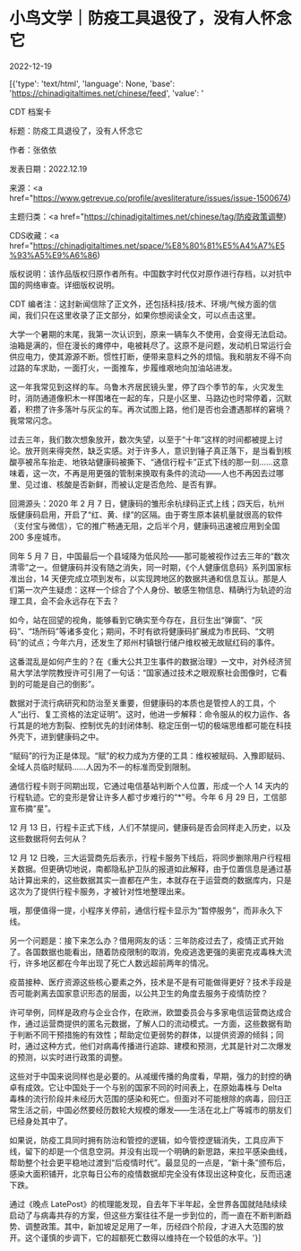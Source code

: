 # 小鸟文学｜防疫工具退役了，没有人怀念它

2022-12-19

[{'type': 'text/html', 'language': None, 'base': 'https://chinadigitaltimes.net/chinese/feed', 'value': '

CDT 档案卡

标题：防疫工具退役了，没有人怀念它

作者：张依依

发表日期：2022.12.19

来源：<a href="https://www.getrevue.co/profile/avesliterature/issues/issue-1500674)

主题归类：<a href="https://chinadigitaltimes.net/chinese/tag/防疫政策调整)

CDS收藏：<a href="https://chinadigitaltimes.net/space/%E8%80%81%E5%A4%A7%E5%93%A5%E9%A6%86)

版权说明：该作品版权归原作者所有。中国数字时代仅对原作进行存档，以对抗中国的网络审查。详细版权说明。





CDT 编者注：这封新闻信除了正文外，还包括科技/技术、环境/气候方面的信闻，我们只在这里收录了正文部分，如果你想阅读全文，可以点击这里。

大学一个暑期的末尾，我第一次认识到，原来一辆车久不使用，会变得无法启动。油箱是满的，但在漫长的瘫停中，电被耗尽了。这原不是问题，发动机日常运行会供应电力，使其源源不断。惯性打断，便带来意料之外的烦恼。我和朋友不得不向过路的车求助，一面打火，一面推车，步履维艰地向加油站进发。

这一年我常见到这样的车。乌鲁木齐居民镜头里，停了四个季节的车，火灾发生时，消防通道像积木一样围堵在一起的车，只是小区里、马路边也时常停着，沉默着，积攒了许多落叶与灰尘的车。再次试图上路，他们是否也会遭遇那样的窘境？我常常闪念。

过去三年，我们数次想象放开，数次失望，以至于“十年”这样的时间都被提上讨论。放开则来得突然，缺乏实感。对于许多人，意识到锤子真正落下，是当看到核酸亭被吊车抬走、地铁站健康码被撕下、“通信行程卡”正式下线的那一刻……这意味着，这一次，不再是用更强的管制来换取有条件的流动——人也不再因去过哪里、见过谁、核酸是否新鲜，而被认定是否危险、是否有罪。

回溯源头：2020 年 2 月 7 日，健康码的雏形余杭绿码正式上线；四天后，杭州版健康码启用，开启了“红、黄、绿”的区隔。由于寄生原本装机量就很高的软件（支付宝与微信），它的推广畅通无阻，之后半个月，健康码迅速被应用到全国 200 多座城市。

同年 5 月 7 日，中国最后一个县域降为低风险——那可能被视作过去三年的“数次清零”之一。但健康码并没有随之消失，同一时期，《个人健康信息码》系列国家标准出台，14 天便完成立项到发布，以实现跨地区的数据共通和信息互认。那是人们第一次产生疑虑：这样一个综合了个人身份、敏感生物信息、精确行为轨迹的治理工具，会不会永远存在下去？

如今，站在回望的视角，能够看到它确实至今存在，且衍生出“弹窗”、“灰码”、“场所码”等诸多变化；期间，不时有欲将健康码扩展成为市民码、“文明码”的试点；今年六月，还发生了郑州村镇银行储户维权被无故赋红码的事件。

这番混乱是如何产生的？在《重大公共卫生事件的数据治理》一文中，对外经济贸易大学法学院教授许可引用了一句话：“国家通过技术之眼观察社会图像时，它看到的可能是自己的倒影”。

数据对于流行病研究和防治至关重要，但健康码的本质也是管控人的工具，个人“出行、复工资格的法定证明”。这时，他进一步解释：命令服从的权力运作、各行其是的地方割裂、控制优先的封闭体制、稳定压倒一切的极端思维都可能在科技外壳下，进到健康码之中。

“赋码”的行为正是体现。“赋”的权力成为方便的工具：维权被赋码、入豫即赋码、全域人员临时赋码……人因为不一的标准而受到限制。

通信行程卡则于同期出现，它通过电信基站判断个人位置，形成一个人 14 天内的行程轨迹。它的变形是曾让许多人都寸步难行的“*”号。今年 6 月 29 日，工信部宣布摘“星”。

12 月 13 日，行程卡正式下线，人们不禁提问，健康码是否会同样走入历史，以及这些数据将何去何从？

12 月 12 日晚，三大运营商先后表示，行程卡服务下线后，将同步删除用户行程相关数据。但更确切地说，南都隐私护卫队的报道如此解释，由于位置信息是通过基站计算出来的，这些数据其实一直都在产生，本就存在于运营商的数据库内，只是这次为了提供行程卡服务，才被针对性地整理出来。

哦，那便值得一提，小程序关停前，通信行程卡显示为“暂停服务”，而非永久下线。

另一个问题是：接下来怎么办？借用网友的话：三年防疫过去了，疫情正式开始了。各国数据也能看出，随着防疫限制的取消，免疫逃逸更强的奥密克戎毒株大流行，许多地区都在今年出现了死亡人数远超前两年的情况。

疫苗接种、医疗资源这些核心要素之外，技术是不是有可能做得更好？技术手段是否可能剥离去国家意识形态的层面，以公共卫生的角度去服务于疫情防控？

许可举例，同样是政府与企业合作，在欧洲，欧盟委员会与多家电信运营商达成合作，通过运营商提供的匿名元数据，了解人口的流动模式。一方面，这些数据有助于判断不同干预措施的有效性；帮助定位更弱势的群体，以提供资源的倾斜；同时，通过这种方式，他们对病毒传播进行追踪、建模和预测，尤其是针对二次爆发的预测，以实时进行政策的调整。

这些对于中国来说同样也是必要的。从减缓传播的角度看，早期，强力的封控的确卓有成效。它让中国处于一个与别的国家不同的时间表上，在原始毒株与 Delta 毒株的流行阶段并未经历大范围的感染和死亡。但面对不可能根除的病毒，回归正常生活之前，中国必然要经历数轮大规模的爆发——生活在北上广等城市的朋友们已经身处其中了。

如果说，防疫工具同时拥有防治和管控的逻辑，如今管控逻辑消失，工具应声下线，留下的却是一个信息空洞。并没有出现一个明确的新思路，来拉平感染曲线，帮助整个社会更平稳地过渡到“后疫情时代”。最显见的一点是，“新十条”颁布后，感染大面积铺开，北京每日公布的疫情数据却完全没有体现出这种变化，反而迅速下跌。

通过《晚点 LatePost》的梳理能发现，自去年下半年起，全世界各国就陆陆续续启动了与病毒共存的方案，但这些方案往往不是一步到位的，而一直在不断判断趋势、调整政策。其中，新加坡足足用了一年，历经四个阶段，才进入大范围的放开。这个谨慎的步调下，它的超额死亡数得以维持在一个较低的水平。'}]